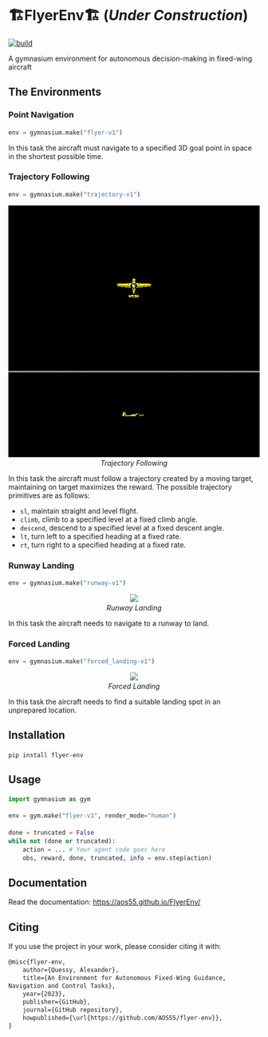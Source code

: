 #  🏗️FlyerEnv🏗️ (*Under Construction*)

[![build](https://github.com/AOS55/FlyerEnv/actions/workflows/build.yml/badge.svg?branch=master)](https://github.com/AOS55/FlyerEnv/actions/workflows/build.yml)

A gymnasium environment for autonomous decision-making in fixed-wing aircraft

## The Environments

### Point Navigation

```python
env = gymnasium.make("flyer-v1")
```

In this task the aircraft must navigate to a specified 3D goal point in space in the shortest possible time.


### Trajectory Following

```python
env = gymnasium.make("trajectory-v1")
```

<p align="center">
    <img src="https://github.com/AOS55/FlyerEnv/blob/gh-media/docs/media/straight_level.gif"><br/>
    <em>Trajectory Following</em>
</p>

In this task the aircraft must follow a trajectory created by a moving target, maintaining on target maximizes the reward. The possible trajectory primitives are as follows:
- `sl`, maintain straight and level flight.
- `climb`, climb to a specified level at a fixed climb angle.
- `descend`, descend to a specified level at a fixed descent angle.
- `lt`, turn left to a specified heading at a fixed rate.
- `rt`, turn right to a specified heading at a fixed rate.


### Runway Landing

```python
env = gymnasium.make("runway-v1")
```

<p align="center">
    <img src="https://github.com/AOS55/FlyerEnv/blob/gh-media/docs/media/runway.gif"><br/>
    <em>Runway Landing</em>
</p>

In this task the aircraft needs to navigate to a runway to land.

### Forced Landing

```python
env = gymnasium.make("forced_landing-v1")
```

<p align="center">
    <img src="https://github.com/AOS55/FlyerEnv/blob/gh-media/docs/media/forced_landing.gif"><br/>
    <em>Forced Landing</em>
</p>

In this task the aircraft needs to find a suitable landing spot in an unprepared location.

## Installation

```pip install flyer-env```

## Usage

```python
import gymnasium as gym

env = gym.make("flyer-v1", render_mode="human")

done = truncated = False
while not (done or truncated):
    action = ... # Your agent code goes here
    obs, reward, done, truncated, info = env.step(action)
```

## Documentation

Read the documentation: https://aos55.github.io/FlyerEnv/

## Citing

If you use the project in your work, please consider citing it with:

```text
@misc{flyer-env,
    author={Quessy, Alexander},
    title={An Environment for Autonomous Fixed-Wing Guidance, Navigation and Control Tasks},
    year={2023},
    publisher={GitHub},
    journal={GitHub repository},
    howpublished={\url{https://github.com/AOS55/flyer-env}},
}
```